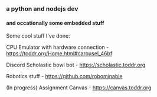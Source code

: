 ### a python and nodejs dev
#### and occationally some embedded stuff

Some cool stuff I've done:

CPU Emulator with hardware connection - https://toddr.org/Home.html#carousel_46bf

Discord Scholastic bowl bot - https://scholastic.toddr.org

Robotics stuff - https://github.com/robominable

(In progress) Assignment Canvas - https://canvas.toddr.org
